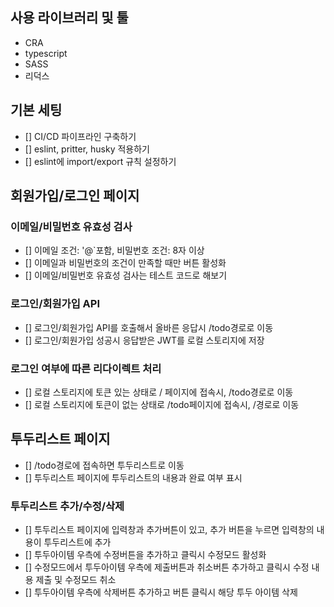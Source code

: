 ## 사용 라이브러리 및 툴

- CRA
- typescript
- SASS
- 리덕스

## 기본 세팅

- [] CI/CD 파이프라인 구축하기
- [] eslint, pritter, husky 적용하기
- [] eslint에 import/export 규칙 설정하기

## 회원가입/로그인 페이지

### 이메일/비밀번호 유효성 검사

- [] 이메일 조건: '@`포함, 비밀번호 조건: 8자 이상
- [] 이메일과 비밀번호의 조건이 만족할 때만 버튼 활성화
- [] 이메일/비밀번호 유효성 검사는 테스트 코드로 해보기

### 로그인/회원가입 API

- [] 로그인/회원가입 API를 호출해서 올바른 응답시 /todo경로로 이동
- [] 로그인/회원가입 성공시 응답받은 JWT를 로컬 스토리지에 저장

### 로그인 여부에 따른 리다이렉트 처리

- [] 로컬 스토리지에 토큰 있는 상태로 / 페이지에 접속시, /todo경로로 이동
- [] 로컬 스토리지에 토큰이 없는 상태로 /todo페이지에 접속시, /경로로 이동

## 투두리스트 페이지

- [] /todo경로에 접속하면 투두리스트로 이동
- [] 투두리스트 페이지에 투두리스트의 내용과 완료 여부 표시

### 투두리스트 추가/수정/삭제

- [] 투두리스트 페이지에 입력창과 추가버튼이 있고, 추가 버튼을 누르면 입력창의 내용이 투두리스트에 추가
- [] 투두아이템 우측에 수정버튼을 추가하고 클릭시 수정모드 활성화
- [] 수정모드에서 투두아이템 우측에 제출버튼과 취소버튼 추가하고 클릭시 수정 내용 제출 및 수정모드 취소
- [] 투두아이템 우측에 삭제버튼 추가하고 버튼 클릭시 해당 투두 아이템 삭제
